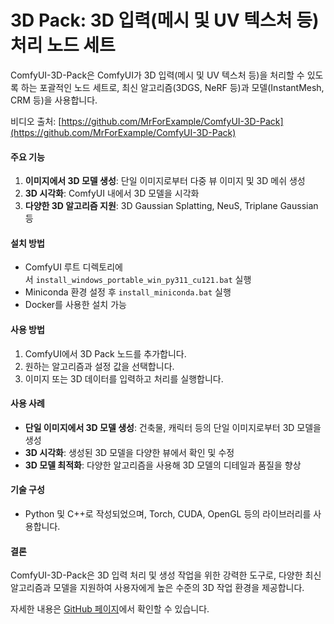 # 3D Pack: 3D 입력(메시 및 UV 텍스처 등) 처리 노드 세트

ComfyUI-3D-Pack은 ComfyUI가 3D 입력(메시 및 UV 텍스처 등)을 처리할 수 있도록 하는 포괄적인 노드 세트로, 최신 알고리즘(3DGS, NeRF 등)과 모델(InstantMesh, CRM 등)을 사용합니다.

비디오 출처: [https://github.com/MrForExample/ComfyUI-3D-Pack](https://github.com/MrForExample/ComfyUI-3D-Pack)

#### 주요 기능

1. **이미지에서 3D 모델 생성**: 단일 이미지로부터 다중 뷰 이미지 및 3D 메쉬 생성
2. **3D 시각화**: ComfyUI 내에서 3D 모델을 시각화
3. **다양한 3D 알고리즘 지원**: 3D Gaussian Splatting, NeuS, Triplane Gaussian 등

#### 설치 방법

- ComfyUI 루트 디렉토리에서 `install_windows_portable_win_py311_cu121.bat` 실행
- Miniconda 환경 설정 후 `install_miniconda.bat` 실행
- Docker를 사용한 설치 가능

#### 사용 방법

1. ComfyUI에서 3D Pack 노드를 추가합니다.
2. 원하는 알고리즘과 설정 값을 선택합니다.
3. 이미지 또는 3D 데이터를 입력하고 처리를 실행합니다.

#### 사용 사례

- **단일 이미지에서 3D 모델 생성**: 건축물, 캐릭터 등의 단일 이미지로부터 3D 모델을 생성
- **3D 시각화**: 생성된 3D 모델을 다양한 뷰에서 확인 및 수정
- **3D 모델 최적화**: 다양한 알고리즘을 사용해 3D 모델의 디테일과 품질을 향상

#### 기술 구성

- Python 및 C++로 작성되었으며, Torch, CUDA, OpenGL 등의 라이브러리를 사용합니다.

#### 결론

ComfyUI-3D-Pack은 3D 입력 처리 및 생성 작업을 위한 강력한 도구로, 다양한 최신 알고리즘과 모델을 지원하여 사용자에게 높은 수준의 3D 작업 환경을 제공합니다.

자세한 내용은 [GitHub 페이지](https://github.com/MrForExample/ComfyUI-3D-Pack)에서 확인할 수 있습니다.